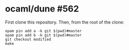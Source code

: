 # ocaml/dune #562

First clone this repository.  Then, from the root of the clone:
```
opam pin add a -k git $(pwd)#master
opam pin add b -k git $(pwd)#master
git checkout modified
make
```
